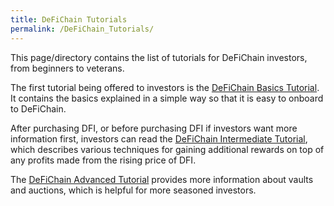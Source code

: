 ```yaml
---
title: DeFiChain Tutorials
permalink: /DeFiChain_Tutorials/
---
```


This page/directory contains the list of tutorials for DeFiChain
investors, from beginners to veterans.

The first tutorial being offered to investors is the [DeFiChain Basics
Tutorial](/DeFiChain_Basics_Tutorial "wikilink"). It contains the basics
explained in a simple way so that it is easy to onboard to DeFiChain.

After purchasing DFI, or before purchasing DFI if investors want more
information first, investors can read the [DeFiChain Intermediate
Tutorial](/DeFiChain_Intermediate_Tutorial "wikilink"), which describes
various techniques for gaining additional rewards on top of any profits
made from the rising price of DFI.

The [DeFiChain Advanced
Tutorial](/DeFiChain_Advanced_Tutorial "wikilink") provides more
information about vaults and auctions, which is helpful for more
seasoned investors.